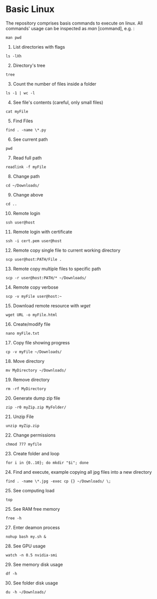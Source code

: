 # Basic Linux
The repository comprises basis commands to execute on linux. All commands' usage can be inspected as *man* [command], e.g. :
```
man pwd
```
1. List directories with flags
```
ls -lXh
```
2. Directory's tree
```
tree
```
3. Count the number of files inside a folder
```
ls -1 | wc -l
```
4. See file's contents (careful, only small files)
```
cat myFile
```
5. Find Files
```
find . -name \*.py
```
6. See current path
```
pwd
```
7. Read full path
```
readlink -f myFile
```
8. Change path
```
cd ~/Downloads/
```
9. Change above
```
cd ..
```
10. Remote login
```
ssh user@host
```
11. Remote login with certificate
```
ssh -i cert.pem user@host
```
12. Remote copy single file to current working directory
```
scp user@host:PATH/File .
```
13. Remote copy multiple files to specific path
```
scp -r user@host:PATH/* ~/Downloads/
```
14. Remote copy verbose
```
scp -v myFile user@host:~
```
15. Download remote resource with *wget*
```
wget URL -o myFile.html
```
16. Create/modify file
```
nano myFile.txt
```
17. Copy file showing progress
```
cp -v myFile ~/Downloads/
```
18. Move directory
```
mv MyDirectory ~/Downloads/
```
19. Remove directory
```
rm -rf MyDirectory
```
20. Generate dump zip file
```
zip -r0 myZip.zip MyFolder/
```
21. Unzip File
```
unzip myZip.zip
```
22. Change permissions
```
chmod 777 myfile
```
23. Create folder and loop
```
for i in {0..10}; do mkdir "$i"; done
```
24. Find and execute, example copying all jpg files into a new directory
```
find . -name \*.jpg -exec cp {} ~/Downloads/ \;
```
25. See computing load
```
top
```
25. See RAM free memory
```
free -h
```
27. Enter deamon process 
```
nohup bash my.sh &
```
28. See GPU usage
```
watch -n 0.5 nvidia-smi
```
29. See memory disk usage
```
df -h
```
30. See folder disk usage
```
du -h ~/Downloads/
``` 
